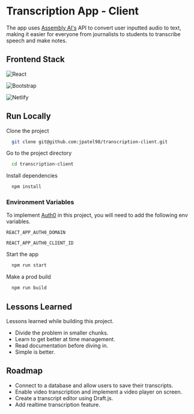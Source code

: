 # Transcription App - Client

The app uses [Assembly AI's](https://www.assemblyai.com/) API to convert user inputted audio to text, making it easier for everyone from journalists to students to transcribe speech and make notes.

## Frontend Stack

![React](https://img.shields.io/badge/react-%2320232a.svg?style=for-the-badge&logo=react&logoColor=%2361DAFB)

![Bootstrap](https://img.shields.io/badge/bootstrap-%23563D7C.svg?style=for-the-badge&logo=bootstrap&logoColor=white)

![Netlify](https://img.shields.io/badge/netlify-%23000000.svg?style=for-the-badge&logo=netlify&logoColor=#00C7B7)

## Run Locally

Clone the project

```bash
  git clone git@github.com:jpatel98/transcription-client.git
```

Go to the project directory

```bash
  cd transcription-client
```

Install dependencies

```bash
  npm install
```
### Environment Variables

To implement [Auth0](https://auth0.com/docs/quickstart/spa/react/01-login) in this project, you will need to add the following env variables.

`REACT_APP_AUTH0_DOMAIN`

`REACT_APP_AUTH0_CLIENT_ID`

Start the app

```bash
  npm run start
```

Make a prod build

```bash
  npm run build
```
## Lessons Learned

Lessons learned while building this project.
- Divide the problem in smaller chunks.
- Learn to get better at time management.
- Read documentation before diving in.
- Simple is better.


## Roadmap

- Connect to a database and allow users to save their transcripts.
- Enable video transcription and implement a video player on screen.
- Create a transcript editor using Draft.js.
- Add realtime transcription feature.

